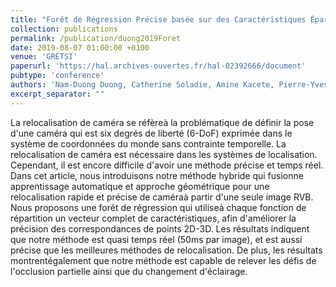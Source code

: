 ```yaml
---
title: "Forêt de Régression Précise basée sur des Caractéristiques Éparses pour la Relocalisation de Caméra en Temps-Réel"
collection: publications
permalink: /publication/duong2019Foret
date: 2019-08-07 01:00:00 +0100
venue: 'GRETSI'
paperurl: 'https://hal.archives-ouvertes.fr/hal-02392666/document'
pubtype: 'conference'
authors: 'Nam-Duong Duong, Catherine Soladie, Amine Kacete, Pierre-Yves Richard, Jérôme Royan'
excerpt_separator: ""
---
```

La relocalisation de caméra se réfèreà la problématique de définir la pose d'une caméra qui est six degrés de liberté (6-DoF) exprimée dans le système de coordonnées du monde sans contrainte temporelle. La relocalisation de caméra est nécessaire dans les systèmes de localisation. Cependant, il est encore difficile d'avoir une méthode précise et temps réel. Dans cet article, nous introduisons notre méthode hybride qui fusionne apprentissage automatique et approche géométrique pour une relocalisation rapide et précise de caméraà partir d'une seule image RVB. Nous proposons une forêt de régression qui utiliseà chaque fonction de répartition un vecteur complet de caractéristiques, afin d'améliorer la précision des correspondances de points 2D-3D. Les résultats indiquent que notre méthode est quasi temps réel (50ms par image), et est aussi précise que les meilleures méthodes de relocalisation. De plus, les résultats montrentégalement que notre méthode est capable de relever les défis de l'occlusion partielle ainsi que du changement d'éclairage.